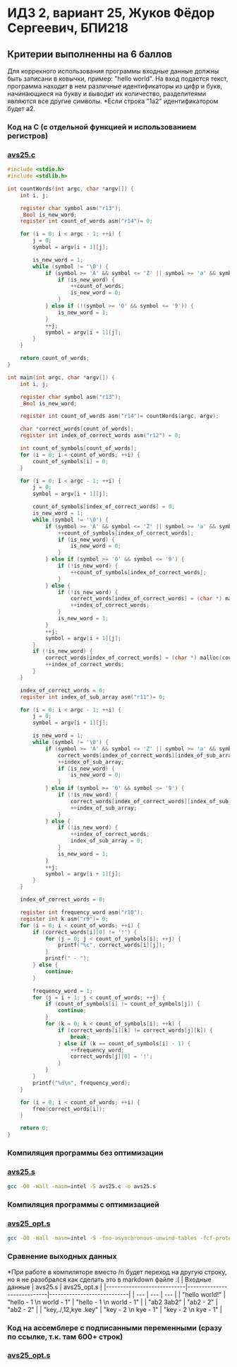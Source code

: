 # ИДЗ 2, вариант 25, Жуков Фёдор Сергеевич, БПИ218

## Критерии выполненны на 6 баллов

Для коррекного использования программы входные данные должны быть записани в ковычки, пример: "hello world". На вход подается текст, программа находит в нем различные идентификаторы из цифр и букв, начинающиеся на букву и выводит их количество, разделитеями являются все другие символы. *Если строка "1a2" идентификатором будет a2.
### Код на C (с отдельной функцией и использованием регистров)
###  [avs25.c](https://github.com/Fedosz/AVS25/blob/main/avs25.c)

```c
#include <stdio.h>
#include <stdlib.h>

int countWords(int argc, char *argv[]) {
    int i, j;

    register char symbol asm("r13");
    _Bool is_new_word;
    register int count_of_words asm("r14")= 0;

    for (i = 0; i < argc - 1; ++i) {
        j = 0;
        symbol = argv[i + 1][j];

        is_new_word = 1;
        while (symbol != '\0') {
            if (symbol >= 'A' && symbol <= 'Z' || symbol >= 'a' && symbol <= 'z') {
                if (is_new_word) {
                    ++count_of_words;
                    is_new_word = 0;
                }
            } else if (!(symbol >= '0' && symbol <= '9')) {
                is_new_word = 1;
            }
            ++j;
            symbol = argv[i + 1][j];
        }
    }

    return count_of_words;
}

int main(int argc, char *argv[]) {
    int i, j;

    register char symbol asm("r13");
    _Bool is_new_word;

    register int count_of_words asm("r14")= countWords(argc, argv);

    char *correct_words[count_of_words];
    register int index_of_correct_words asm("r12") = 0;

    int count_of_symbols[count_of_words];
    for (i = 0; i < count_of_words; ++i) {
        count_of_symbols[i] = 0;
    }

    for (i = 0; i < argc - 1; ++i) {
        j = 0;
        symbol = argv[i + 1][j];

        count_of_symbols[index_of_correct_words] = 0;
        is_new_word = 1;
        while (symbol != '\0') {
            if (symbol >= 'A' && symbol <= 'Z' || symbol >= 'a' && symbol <= 'z') {
                ++count_of_symbols[index_of_correct_words];
                if (is_new_word) {
                    is_new_word = 0;
                }
            } else if (symbol >= '0' && symbol <= '9') {
                if (!is_new_word) {
                    ++count_of_symbols[index_of_correct_words];
                }
            } else {
                if (!is_new_word) {
                    correct_words[index_of_correct_words] = (char *) malloc(count_of_symbols[index_of_correct_words] * sizeof(char));
                    ++index_of_correct_words;
                }
                is_new_word = 1;
            }
            ++j;
            symbol = argv[i + 1][j];
        }
        if (!is_new_word) {
            correct_words[index_of_correct_words] = (char *) malloc(count_of_symbols[index_of_correct_words] * sizeof(char));
            ++index_of_correct_words;
        }
    }

    index_of_correct_words = 0;
    register int index_of_sub_array asm("r11")= 0;

    for (i = 0; i < argc - 1; ++i) {
        j = 0;
        symbol = argv[i + 1][j];

        is_new_word = 1;
        while (symbol != '\0') {
            if (symbol >= 'A' && symbol <= 'Z' || symbol >= 'a' && symbol <= 'z') {
                correct_words[index_of_correct_words][index_of_sub_array] = symbol;
                ++index_of_sub_array;
                if (is_new_word) {
                    is_new_word = 0;
                }
            } else if (symbol >= '0' && symbol <= '9') {
                if (!is_new_word) {
                    correct_words[index_of_correct_words][index_of_sub_array] = symbol;
                    ++index_of_sub_array;
                }
            } else {
                if (!is_new_word) {
                    ++index_of_correct_words;
                    index_of_sub_array = 0;
                }
                is_new_word = 1;
            }
            ++j;
            symbol = argv[i + 1][j];
        }
    }

    index_of_correct_words = 0;

    register int frequency_word asm("r10");
    register int k asm("r9")= 0;
    for (i = 0; i < count_of_words; ++i) {
        if (correct_words[i][0] != '!') {
            for (j = 0; j < count_of_symbols[i]; ++j) {
                printf("%c", correct_words[i][j]);
            }
            printf(" - ");
        } else {
            continue;
        }

        frequency_word = 1;
        for (j = i + 1; j < count_of_words; ++j) {
            if (count_of_symbols[i] != count_of_symbols[j]) {
                continue;
            }
            for (k = 0; k < count_of_symbols[i]; ++k) {
                if (correct_words[i][k] != correct_words[j][k]) {
                    break;
                } else if (k == count_of_symbols[i] - 1) {
                    ++frequency_word;
                    correct_words[j][0] = '!';
                }
            }
        }
        printf("%d\n", frequency_word);
    }

    for (i = 0; i < count_of_words; ++i) {
        free(correct_words[i]);
    }

    return 0;
}

```

### Компиляция программы без оптимизации
###  [avs25.s](https://github.com/Fedosz/AVS25/blob/main/avs25.s)
```sh
gcc -O0 -Wall -masm=intel -S avs25.c -o avs25.s
```

### Компиляция программы с оптимизацией  
###  [avs25_opt.s](https://github.com/Fedosz/AVS25/blob/main/avs25_opt.s)
```sh
gcc -O0 -Wall -masm=intel -S -fno-asynchronous-unwind-tables -fcf-protection=none avs25.c -o avs25_opt.s
```

### Сравнение выходных данных 
*При работе в компиляторе вместо /n будет переход на другую строку, но я не разобрался как сделать это в markdown файле :(
| Входные данные                 | avs25.s                      | avs25_opt.s                  |
|----------------------------|----------------------------|----------------------------|
| ---            | ---            | ---             |
| "hello world!"                    | "hello - 1 \n world - 1" | "hello - 1 \n world - 1"                    |
| "ab2 3ab2" | "ab2 - 2" | "ab2 - 2" |
| "key,./,12,kye .key" | "key - 2 \n kye - 1" | "key - 2 \n kye - 1" |

### Код на ассемблере с подписанными переменными (сразу по ссылке, т.к. там 600+ строк)
###  [avs25_opt.s](https://github.com/Fedosz/AVS25/blob/main/avs25_opt.s)
